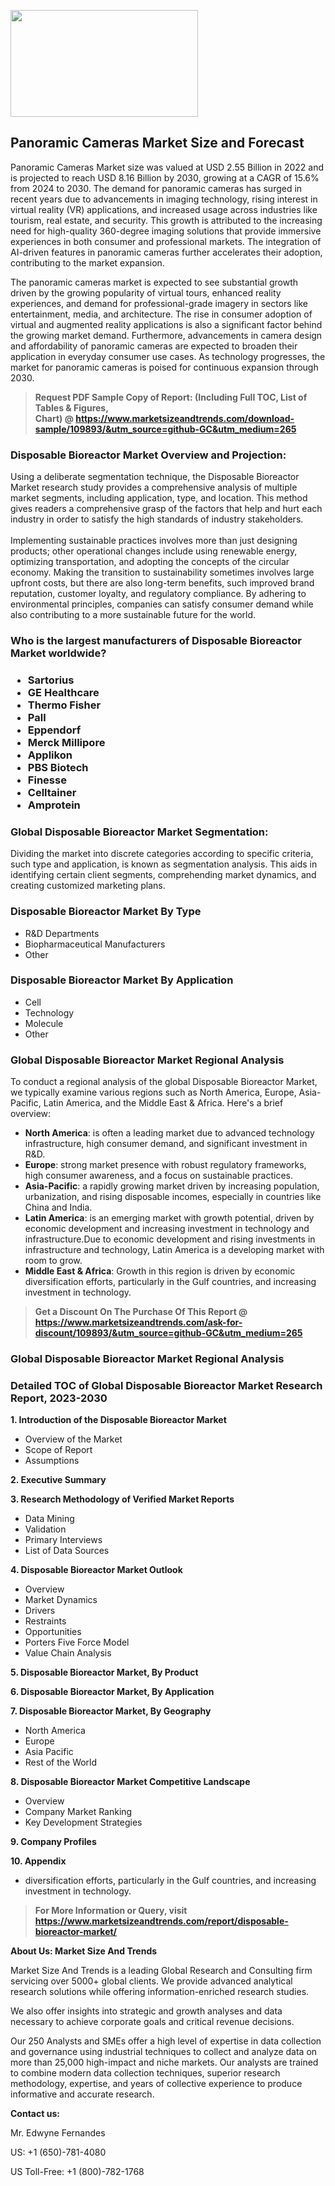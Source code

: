 <p><img class="alignnone size-medium wp-image-20088" src="https://ffe5etoiles.com/wp-content/uploads/2024/12/MST1-300x171.png" alt="" width="300" height="171" /></p><h2>Panoramic Cameras Market Size and Forecast</h2><p>Panoramic Cameras Market size was valued at USD 2.55 Billion in 2022 and is projected to reach USD 8.16 Billion by 2030, growing at a CAGR of 15.6% from 2024 to 2030. The demand for panoramic cameras has surged in recent years due to advancements in imaging technology, rising interest in virtual reality (VR) applications, and increased usage across industries like tourism, real estate, and security. This growth is attributed to the increasing need for high-quality 360-degree imaging solutions that provide immersive experiences in both consumer and professional markets. The integration of AI-driven features in panoramic cameras further accelerates their adoption, contributing to the market expansion.</p><p>The panoramic cameras market is expected to see substantial growth driven by the growing popularity of virtual tours, enhanced reality experiences, and demand for professional-grade imagery in sectors like entertainment, media, and architecture. The rise in consumer adoption of virtual and augmented reality applications is also a significant factor behind the growing market demand. Furthermore, advancements in camera design and affordability of panoramic cameras are expected to broaden their application in everyday consumer use cases. As technology progresses, the market for panoramic cameras is poised for continuous expansion through 2030.</p></p><blockquote id="" class=""><strong>Request PDF Sample Copy of Report: (Including Full TOC, List of Tables &amp; Figures, Chart)&nbsp;@&nbsp;<strong><a href="https://www.marketsizeandtrends.com/download-sample/109893/&utm_source=github-GC&utm_medium=265" target="_blank">https://www.marketsizeandtrends.com/download-sample/109893/&utm_source=github-GC&utm_medium=265</a></strong></strong></blockquote><h3 id="" class="">Disposable Bioreactor Market&nbsp;Overview and Projection:</h3><p id="" class="">Using a deliberate segmentation technique, the Disposable Bioreactor Market research study provides a comprehensive analysis of multiple market segments, including application, type, and location. This method gives readers a comprehensive grasp of the factors that help and hurt each industry in order to satisfy the high standards of industry stakeholders. <br /> <br />Implementing sustainable practices involves more than just designing products; other operational changes include using renewable energy, optimizing transportation, and adopting the concepts of the circular economy. Making the transition to sustainability sometimes involves large upfront costs, but there are also long-term benefits, such improved brand reputation, customer loyalty, and regulatory compliance. By adhering to environmental principles, companies can satisfy consumer demand while also contributing to a more sustainable future for the world.</p><h3 id="" class="">Who is the largest manufacturers of&nbsp;Disposable Bioreactor Market worldwide?</h3><h3 class=""><p><ul><li>Sartorius </li><li> GE Healthcare </li><li> Thermo Fisher </li><li> Pall </li><li> Eppendorf </li><li> Merck Millipore </li><li> Applikon </li><li> PBS Biotech </li><li> Finesse </li><li> Celltainer </li><li> Amprotein</li></ul></p></h3><h3 id="" class="">Global&nbsp;Disposable Bioreactor Market Segmentation:</h3><p id="" class="">Dividing the market into discrete categories according to specific criteria, such type and application, is known as segmentation analysis. This aids in identifying certain client segments, comprehending market dynamics, and creating customized marketing plans.</p><h3 id="" class="">Disposable Bioreactor Market&nbsp;By Type</h3><p><p><ul><li>R&D Departments</li><li> Biopharmaceutical Manufacturers</li><li> Other</p></li></ul></p></p><h3 id="" class="">Disposable Bioreactor Market&nbsp;By Application</h3><p class=""><p><ul><li>Cell</li><li> Technology</li><li> Molecule</li><li> Other</li></ul></p></p><h3 id="" class="">Global Disposable Bioreactor Market Regional Analysis</h3><p id="" class="">To conduct a regional analysis of the global Disposable Bioreactor Market, we typically examine various regions such as North America, Europe, Asia-Pacific, Latin America, and the Middle East &amp; Africa. Here's a brief overview:</p><ul><li><strong>North America</strong>: is often a leading market due to advanced technology infrastructure, high consumer demand, and significant investment in R&amp;D.</li><li><strong>Europe</strong>: strong market presence with robust regulatory frameworks, high consumer awareness, and a focus on sustainable practices.</li><li><strong>Asia-Pacific</strong>: a rapidly growing market driven by increasing population, urbanization, and rising disposable incomes, especially in countries like China and India.</li><li><strong>Latin America</strong>: is an emerging market with growth potential, driven by economic development and increasing investment in technology and infrastructure.Due to economic development and rising investments in infrastructure and technology, Latin America is a developing market with room to grow.</li><li><strong>Middle East &amp; Africa</strong>: Growth in this region is driven by economic diversification efforts, particularly in the Gulf countries, and increasing investment in technology.</li></ul><blockquote id="" class=""><strong>Get a Discount On The Purchase Of This Report @ <strong><a href="https://www.marketsizeandtrends.com/ask-for-discount/109893/&utm_source=github-GC&utm_medium=265" target="_blank">https://www.marketsizeandtrends.com/ask-for-discount/109893/&utm_source=github-GC&utm_medium=265</a></strong></strong></blockquote><h3 id="" class="">Global Disposable Bioreactor Market Regional Analysis</h3><h3 id="" class="">Detailed TOC of Global Disposable Bioreactor Market Research Report, 2023-2030</h3><p id="" class=""><strong>1. Introduction of the Disposable Bioreactor Market</strong></p><ul><li>Overview of the Market</li><li>Scope of Report</li><li>Assumptions</li></ul><p id="" class=""><strong>2. Executive Summary</strong></p><p id="" class=""><strong>3. Research Methodology of Verified Market Reports</strong></p><ul><li>Data Mining</li><li>Validation</li><li>Primary Interviews</li><li>List of Data Sources</li></ul><p id="" class=""><strong>4. Disposable Bioreactor Market Outlook</strong></p><ul><li>Overview</li><li>Market Dynamics</li><li>Drivers</li><li>Restraints</li><li>Opportunities</li><li>Porters Five Force Model</li><li>Value Chain Analysis</li></ul><p id="" class=""><strong>5. Disposable Bioreactor Market, By Product</strong></p><p id="" class=""><strong>6. Disposable Bioreactor Market, By Application</strong></p><p id="" class=""><strong>7. Disposable Bioreactor Market, By Geography</strong></p><ul><li>North America</li><li>Europe</li><li>Asia Pacific</li><li>Rest of the World</li></ul><p id="" class=""><strong>8. Disposable Bioreactor Market Competitive Landscape</strong></p><ul><li>Overview</li><li>Company Market Ranking</li><li>Key Development Strategies</li></ul><p id="" class=""><strong>9. Company Profiles</strong></p><p id="" class=""><strong>10. Appendix</strong></p><ul><li>diversification efforts, particularly in the Gulf countries, and increasing investment in technology.</li></ul><blockquote id="" class=""><strong>For More Information or Query, visit <strong><strong><a href="https://www.marketsizeandtrends.com/report/disposable-bioreactor-market/" target="_blank">https://www.marketsizeandtrends.com/report/disposable-bioreactor-market/</a></strong></strong></strong></blockquote><p id="" class=""><strong>About Us: Market Size And Trends</strong></p><p id="" class="">Market Size And Trends is a leading Global Research and Consulting firm servicing over 5000+ global clients. We provide advanced analytical research solutions while offering information-enriched research studies.</p><p id="" class="">We also offer insights into strategic and growth analyses and data necessary to achieve corporate goals and critical revenue decisions.</p><p id="" class="">Our 250 Analysts and SMEs offer a high level of expertise in data collection and governance using industrial techniques to collect and analyze data on more than 25,000 high-impact and niche markets. Our analysts are trained to combine modern data collection techniques, superior research methodology, expertise, and years of collective experience to produce informative and accurate research.</p><p id="" class=""><strong>Contact us:</strong></p><p id="" class="">Mr. Edwyne Fernandes</p><p id="" class="">US: +1 (650)-781-4080</p><p id="" class="">US Toll-Free: +1 (800)-782-1768</p>
